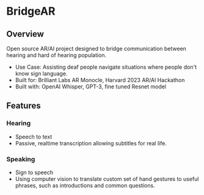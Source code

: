 # BridgeAR

## Overview 
Open source AR/AI project designed to bridge communication between hearing and hard of hearing population.

- Use Case: Assisting deaf people navigate situations where people don't know sign language.
- Built for: Brilliant Labs AR Monocle, Harvard 2023 AR/AI Hackathon
- Built with: OpenAI Whisper, GPT-3, fine tuned Resnet model
## Features
### Hearing
- Speech to text
- Passive, realtime transcription allowing subtitles for real life. 
### Speaking
- Sign to speech
- Using computer vision to translate custom set of hand gestures to useful phrases, such as introductions and common questions. 
